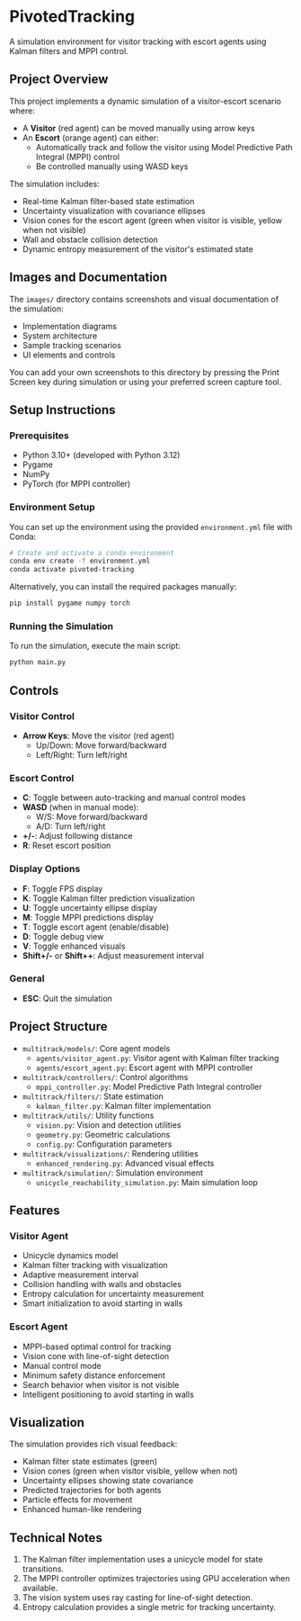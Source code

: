 # PivotedTracking

A simulation environment for visitor tracking with escort agents using Kalman filters and MPPI control.

## Project Overview

This project implements a dynamic simulation of a visitor-escort scenario where:

- A **Visitor** (red agent) can be moved manually using arrow keys
- An **Escort** (orange agent) can either:
  - Automatically track and follow the visitor using Model Predictive Path Integral (MPPI) control
  - Be controlled manually using WASD keys

The simulation includes:
- Real-time Kalman filter-based state estimation
- Uncertainty visualization with covariance ellipses
- Vision cones for the escort agent (green when visitor is visible, yellow when not visible)
- Wall and obstacle collision detection
- Dynamic entropy measurement of the visitor's estimated state

## Images and Documentation

The `images/` directory contains screenshots and visual documentation of the simulation:
- Implementation diagrams
- System architecture
- Sample tracking scenarios
- UI elements and controls

You can add your own screenshots to this directory by pressing the Print Screen key during simulation or using your preferred screen capture tool.

## Setup Instructions

### Prerequisites

- Python 3.10+ (developed with Python 3.12)
- Pygame
- NumPy
- PyTorch (for MPPI controller)

### Environment Setup

You can set up the environment using the provided `environment.yml` file with Conda:

```bash
# Create and activate a conda environment
conda env create -f environment.yml
conda activate pivoted-tracking
```

Alternatively, you can install the required packages manually:

```bash
pip install pygame numpy torch
```

### Running the Simulation

To run the simulation, execute the main script:

```bash
python main.py
```

## Controls

### Visitor Control
- **Arrow Keys**: Move the visitor (red agent)
  - Up/Down: Move forward/backward
  - Left/Right: Turn left/right

### Escort Control
- **C**: Toggle between auto-tracking and manual control modes
- **WASD** (when in manual mode):
  - W/S: Move forward/backward
  - A/D: Turn left/right
- **+/-**: Adjust following distance
- **R**: Reset escort position

### Display Options
- **F**: Toggle FPS display
- **K**: Toggle Kalman filter prediction visualization
- **U**: Toggle uncertainty ellipse display
- **M**: Toggle MPPI predictions display
- **T**: Toggle escort agent (enable/disable)
- **D**: Toggle debug view
- **V**: Toggle enhanced visuals
- **Shift+/-** or **Shift++**: Adjust measurement interval

### General
- **ESC**: Quit the simulation

## Project Structure

- `multitrack/models/`: Core agent models
  - `agents/visitor_agent.py`: Visitor agent with Kalman filter tracking
  - `agents/escort_agent.py`: Escort agent with MPPI controller
- `multitrack/controllers/`: Control algorithms
  - `mppi_controller.py`: Model Predictive Path Integral controller
- `multitrack/filters/`: State estimation
  - `kalman_filter.py`: Kalman filter implementation
- `multitrack/utils/`: Utility functions
  - `vision.py`: Vision and detection utilities
  - `geometry.py`: Geometric calculations
  - `config.py`: Configuration parameters
- `multitrack/visualizations/`: Rendering utilities
  - `enhanced_rendering.py`: Advanced visual effects
- `multitrack/simulation/`: Simulation environment
  - `unicycle_reachability_simulation.py`: Main simulation loop

## Features

### Visitor Agent
- Unicycle dynamics model
- Kalman filter tracking with visualization
- Adaptive measurement interval
- Collision handling with walls and obstacles
- Entropy calculation for uncertainty measurement
- Smart initialization to avoid starting in walls

### Escort Agent
- MPPI-based optimal control for tracking
- Vision cone with line-of-sight detection
- Manual control mode
- Minimum safety distance enforcement
- Search behavior when visitor is not visible
- Intelligent positioning to avoid starting in walls

## Visualization

The simulation provides rich visual feedback:
- Kalman filter state estimates (green)
- Vision cones (green when visitor visible, yellow when not)
- Uncertainty ellipses showing state covariance
- Predicted trajectories for both agents
- Particle effects for movement
- Enhanced human-like rendering

## Technical Notes

1. The Kalman filter implementation uses a unicycle model for state transitions.
2. The MPPI controller optimizes trajectories using GPU acceleration when available.
3. The vision system uses ray casting for line-of-sight detection.
4. Entropy calculation provides a single metric for tracking uncertainty.